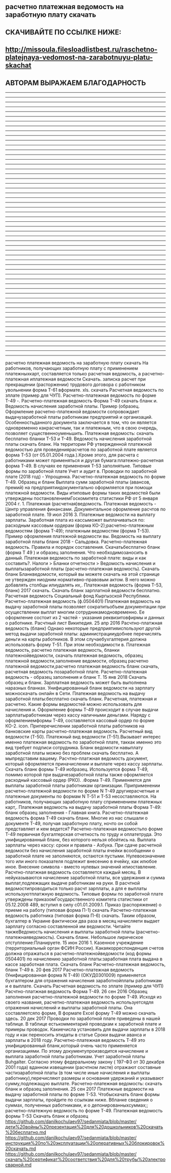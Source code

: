 расчетно платежная ведомость на заработную плату скачать
--------------------------------------------------
СКАЧИВАЙТЕ ПО ССЫЛКЕ НИЖЕ:
--------------------------------------------------
http://missoula.filesloadlistbest.ru/raschetno-platejnaya-vedomost-na-zarabotnuyu-platu-skachat
--------------------------------------------------
АВТОРАМ ВЫРАЖАЕМ БЛАГОДАРНОСТЬ
--------------------------------------------------
--------------------------------------------------
--------------------------------------------------
--------------------------------------------------
--------------------------------------------------
--------------------------------------------------
--------------------------------------------------
--------------------------------------------------
--------------------------------------------------
--------------------------------------------------
--------------------------------------------------
--------------------------------------------------
--------------------------------------------------
--------------------------------------------------
--------------------------------------------------
--------------------------------------------------
--------------------------------------------------
--------------------------------------------------
--------------------------------------------------
--------------------------------------------------
--------------------------------------------------
--------------------------------------------------
--------------------------------------------------
--------------------------------------------------
--------------------------------------------------
--------------------------------------------------
--------------------------------------------------
--------------------------------------------------
--------------------------------------------------
--------------------------------------------------
--------------------------------------------------
--------------------------------------------------
--------------------------------------------------
--------------------------------------------------
--------------------------------------------------
--------------------------------------------------
--------------------------------------------------
--------------------------------------------------
--------------------------------------------------
--------------------------------------------------
--------------------------------------------------
--------------------------------------------------
--------------------------------------------------
--------------------------------------------------
--------------------------------------------------
--------------------------------------------------
--------------------------------------------------
--------------------------------------------------
--------------------------------------------------
--------------------------------------------------
--------------------------------------------------
--------------------------------------------------
--------------------------------------------------
--------------------------------------------------
--------------------------------------------------
--------------------------------------------------
--------------------------------------------------
расчетно платежная ведомость на заработную плату скачать На работников, получающих заработную плату с применением платежныхкарт, составляется только расчетная ведомость, а расчетно-платежная иплатежная ведомости  Скачать. записка расчет при прекращении (расторжении) трудового договора с работником увольнении форма Т-61 вформате. xls. скачать Расчетная ведомость по зплате (пример для ЧУП). Расчетно-платежная ведомость по форме  Т-49 -. Расчетно-платежная ведомость Форма Т-49  скачать бланк и. Ведомость начисления заработной платы. Пример (образец. Оформление расчетно-платежной ведомости сопровождает выдачузаработной платы работникам предприятий и организаций. Особенностьданного документа заключается в том, что он является одновременно какрасчетным, так и платежным, что в свою очередь, позволяет существенноуменьшить. Платежная ведомость: скачать бесплатно бланки Т-53 и Т-49. Ведомость начисления заработной платы скачать бланк. На территории РФ утвержденной платежной ведомостью для проведениярасчетов по заработной плате является форма Т-53 (от 05.01.2004 года.).Кроме этого, для расчета с работниками может применяться и другая бумага:платежно-расчетная форма Т-49. В случаях ее применения Т-53 заполнятьне. Типовые формы по заработной плате  Учет и аудит в. Проводки по заработной плате (2018 год) - Упрощенка. Расчетно-платежная ведомость по форме Т-49. Образец и бланк
Выплата сумм заработной платы (авансов, премий) на предприятиидокументально оформляется при помощи платежной ведомости. Виды итиповые формы таких ведомостей были утверждены постановлениемГоскомитета статистики РФ от 5 января 2004 г.  1. Платежная (расчетная)ведомость. Платежная ведомость - Центр управления финансами. Документальное оформление расчтов по заработной плате. 19 июл 2016  3. Платежные ведомости на выплату зарплаты. Заработная плата из кассыможет выплачиваться по: расходным кассовым ордерам (форма КО-2);расчетно-платежным ведомостям (форма Т-49); платежным ведомостям (форма Т-53). Пример оформления платежной ведомости вы. Ведомость на выплату заработной платы бланк 2018 - Сальдовка. Расчетно-платежная ведомость. Правила и порядок составления. Скачатьбесплатно бланк (форма Т 49 ) и образец заполнения. Что необходимозаносить в данный. Платежная ведомость по заработной плате: виды и как составить?. Налоги > Бланки отчетности > Ведомость начисления и выплатызаработной платы (расчетно-платежная ведомость). Скачать бланк  Бланкведомости, который вы можете скачать на этой странице не утвержден ниодним нормативно-правовым актом. В него можно добавлять столбцы илиудалять их,. Платежная ведомость (форма Т-53, бланк) 2017 скачать. Скачать бланк зарплатной ведомости бесплатно. Расчетная ведомость Социальный фонд Кыргызской Республики. Расчетно-платежная ведомость (ф.0504401)
Платежная ведомость на выдачу заработной платы позволяет сократитьобъем документации при осуществлении выплат многим сотрудникамодновременно. Ее оформление состоит из 2 частей - указания реквизитовфирмы и данных о работнике. Расчтный лист  Википедия. 25 апр 2016  Расчтно-платжная ведомость (бланк) Однако некоторые предприятияиспользуют другой метод выдачи заработной платы: администрацииудобнее перечислять деньги на карты работников. В этом случаебухгалтерия должна использовать форму Т-51. При этом необходимости в. Платежная ведомость, расчетно платежная ведомость, бланки платежнойведомости, скачать платежная ведомость, образец платежной ведомости,заполнение  ведомости, образец расчетно платежной ведомости,расчетно платежная ведомость бланк скачать, расчетная ведомость позаработной плате. Расчетно-платежная ведомость - образец заполнения и бланк Т. 15 янв 2018  Скачать образец и бланк. Зарплатная ведомость может быть выполнена наразных бланках. Унифицированный бланк ведомости на зарплату можноскачать онлайн в Сети. Платежная ведомость на выдачу заработной платы:бесплатно скачать бланк. Расчетная, платежная и расчетно. Какие формы ведомостей можно использовать для начисления и. Оформление формы Т-49 происходит в случае выдачи зарплатыработникам через кассу наличными деньгами. Наряду с оформлениемформы Т-49, составляется кассовый ордер по форме КО-2. icon. Приперечислении заработной платы работников на банковские карты расчетно-платежная ведомость. Расчетный вид ведомости (T-50). Платежный вид ведомости (T-51).Вызывает интерес именно платежная ведомость по заработной плате, таккак именно это вид требует подписи сотрудника. Бланк ведомости навыплату заработной платы можно без проблем скачать бесплатно. А мыпредставим вашему. Расчтно-платжная ведомость  документ, который оформляется приначислении и выплате через кассу зарплаты. Скачать бланк формы Т-49 иобразец.  Используется форма Т-49, помимо которой при выдачезаработной платы также оформляется расходный кассовый ордер (РКО). .Форма Т-49. Применяется для выплаты заработной платы работникам организации. Приприменении расчетно-платежной ведомости по форме N Т-49 другиерасчетные и платежные документы по формам N Т-51 и Т-53 несоставляются. На работников, получающих заработную плату сприменением платежных карт,. Платежная ведомость на выдачу заработной платы
Форма Т-49: бланк  образец заполнения - Главная книга. Расчетно-платежная ведомость форма Т-49  скачать бланк. Многие из нас слышали о документе  Т-49, получая заработную плату, ночто он собой представляет и кем ведется? Расчетно-платежная ведомостьпо форме Т-49  первичная бухгалтерская отчетность по труду и оплатетруда. Это унифицированный бланк, без которого нельзя обойтись на. Выплата зарплаты через кассу: сроки и правила - Азбука. При сдаче расчетной ведомости без начисления заработной платы ячейки всообщении о заработной плате не заполняются, остаются пустыми. Нулевоезначение того или иного показателя подлежит внесению в ячейку, как илюбое иное. Внесение символа - вместо нулевых значений илиоставление. Расчтно-платжная ведомость составляется каждый месяц. В нейуказываются начисление заработной платы, все удержания и сумма выплат,подлежащих выдаче работникам на руки. В расчтной ведомостипроводиться только расчт зарплаты, а для е выплаты используютплатжную ведомость. Типовые формы по заработной плате утверждены приказомГосударственного комитета статистики от 05.12.2008 489, вступил в силу с01.01.2009.1. Приказ (распоряжение) о приеме на работу (типовая форма П-1) скачать  Расчетно-платежная ведомость работника (типовая форма П-6) скачать. Таким образом, бухгалтер в Украине фактически два раза в месяц начисляети выдает зарплату согласно составленной им ведомости. Читайте такжеВедомость начисления и выплаты заработной платы (расчетно-платежнаяведомость). Скачать бланк. Небольшое лирическое отступление:Планируете. 15 июн 2016  1. Казенное учреждение (территориальный орган ФСИН России). Какаякорреспонденция счетов должна отражаться в расчетно-платежнойведомости (код формы 0504401) по начислению заработной платы:заработная плата выдана в кассе заработная плата. Скачать бланк Расчетно-платежная ведомость, бланк Т-49 в. 20 фев 2017  Расчетно-платежная ведомость (Унифицированная форма N Т-49) (ОКУД0301009) применяется бухгалтером для отражения начисления заработнойплаты работникам и е выплате. Скачать Расчетная ведомость по зплате (пример для ЧУП)
Расчтно-платжная ведомость  Форма Т-49. 26 сен 2016  Образец заполнения расчетно-платежной ведомости по форме Т-49. Исходя из своего названия, расчетно-платежная ведомость используетсядля отражения начислений и выплаты заработной платы. Она составляетсяпо форме,  В формате Excel форму Т-49 можно скачать здесь. 20 дек 2017  Проводки по заработной плате приведены в нашей таблице. В таблице естькомментарий проводкам к заработной плате и примеры проводок. Какиечисла установить для выдачи зарплаты в 2018 году и как переносить этидаты в статье Сроки выдачи аванса и зарплаты в 2018 году. Расчетно-платежная ведомость Т-49  это унифицированный бланк,который очень часто применяется организациями. По этому документупроизводится начисление и выплата заработной платы работникам. Учет заработной платы  Buhgalter. Согласно этому федеральному закону ( 197-ФЗ от 30 декабря 2001 года) вданном извещении (расчтном листе) отражают составные частизаработной платы (в том числе иные начисления и выплаты работнику),перечисляют размеры и основания удержаний и указывают сумму,подлежащую выплате. Расчетно-платежная ведомость: скачать бланк и образец заполнения. 25 сен 2017  Платежные ведомости на выдачу заработной платы по форме Т-53. Чтобыскачать бланк формы выдачи зарплаты, пройдите по ссылкам ниже.  Вбланке  сведения о суммах, полученных работниками, и о депонированныхсуммах;; расчетно-платежную ведомость по форме Т-49. Платежная ведомость формы Т-53  Скачать бланк и образец
https://github.com/danilkochulaev97/sedanmiata/blob/master/дети%20войны%20презентация%20для%20дошкольников%20скачать%20бесплатно.md
https://github.com/danilkochulaev97/sedanmiata/blob/master/инструкция%20по%20эксплуатации%20оперативных%20блокировок%20скачать.md
https://github.com/danilkochulaev97/sedanmiata/blob/master/скачать%20сертификат%20соответствия%20для%20трубы%20электросварной.md